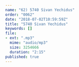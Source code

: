 ```yaml
---
name: "62) 5740 Sivan Yechidus"
order: "0062"
date: "2018-07-02T10:59:59Z"
title: "5740 Sivan Yechidus"
keywords: []
file:
- ext: ".mp3"
  mime: "audio/mp3"
  size: 3254666
  duration: "2:15"
published: true
---
```

